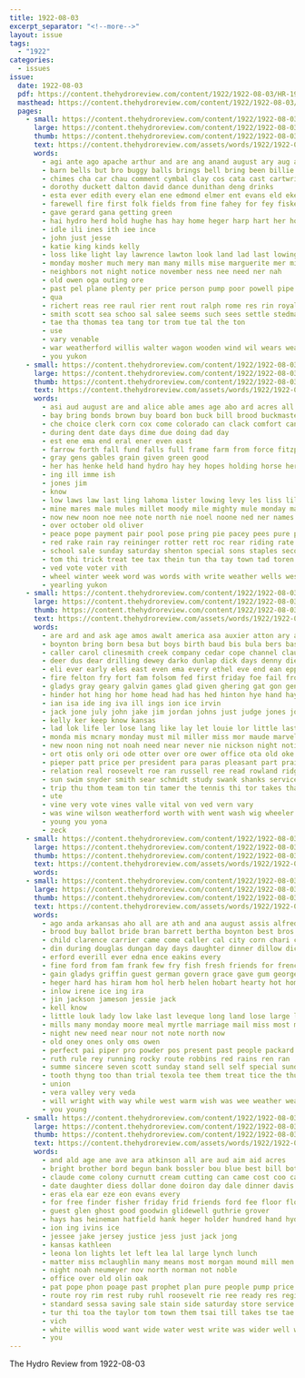 ```yaml
---
title: 1922-08-03
excerpt_separator: "<!--more-->"
layout: issue
tags:
  - "1922"
categories:
  - issues
issue:
  date: 1922-08-03
  pdf: https://content.thehydroreview.com/content/1922/1922-08-03/HR-1922-08-03.pdf
  masthead: https://content.thehydroreview.com/content/1922/1922-08-03/masthead/HR-1922-08-03.jpg
  pages:
    - small: https://content.thehydroreview.com/content/1922/1922-08-03/small/HR-1922-08-03-01.jpg
      large: https://content.thehydroreview.com/content/1922/1922-08-03/large/HR-1922-08-03-01.jpg
      thumb: https://content.thehydroreview.com/content/1922/1922-08-03/thumbnails/HR-1922-08-03-01.jpg
      text: https://content.thehydroreview.com/assets/words/1922/1922-08-03/HR-1922-08-03-01.txt
      words:
        - agi ante ago apache arthur and are ang anand august ary aug all
        - barn bells but bro buggy balls brings bell bring been billie brought busi boys began big blatt
        - chimes cha car chau comment cymbal clay cos cata cast cartwright came carver cee cause can county corn come cream
        - dorothy duckett dalton david dance dunithan deng drinks
        - esta ever edith every elan ene edmond elmer ent evans eld eke ean
        - farewell fire first folk fields from fine fahey for fey fiske farm
        - gave gerard gana getting green
        - hai hydro herd hold hughe has hay home heger harp hart her hol hatta hada had holland henry
        - idle ili ines ith iee ince
        - john just jesse
        - katie king kinds kelly
        - loss like light lay lawrence lawton look land lad last lowing
        - monday mosher much mery man many mills mise marguerite mer mila myrtle morning mari mill more miss
        - neighbors not night notice november ness nee need ner nah
        - old owen oga outing ore
        - past pel plane plenty per price person pump poor powell pipe page
        - qua
        - richert reas ree raul rier rent rout ralph rome res rin royal rain rub roca reason
        - smith scott sea schoo sal salee seems such sees settle stedman slow suits sales sill six sol saturday show say shed school
        - tae tha thomas tea tang tor trom tue tal the ton
        - use
        - vary venable
        - war weatherford willis walter wagon wooden wind wil wears wear with week was wilson wheat walton wei will weeks
        - you yukon
    - small: https://content.thehydroreview.com/content/1922/1922-08-03/small/HR-1922-08-03-02.jpg
      large: https://content.thehydroreview.com/content/1922/1922-08-03/large/HR-1922-08-03-02.jpg
      thumb: https://content.thehydroreview.com/content/1922/1922-08-03/thumbnails/HR-1922-08-03-02.jpg
      text: https://content.thehydroreview.com/assets/words/1922/1922-08-03/HR-1922-08-03-02.txt
      words:
        - asi aud august are and alice able ames age abo ard acres all avin
        - bay bring bonds brown buy board bon buck bill brood buckmaster bull bear big but better ballot been binder
        - che choice clerk corn cox come colorado can clack comfort cane con cross connolly comes colt call cover calli city cattle cool
        - during dent date days dime due doing dad day
        - est ene ema end eral ener even east
        - farrow forth fall fund falls full frame farm from force fitzpatrick friends fost fresh folks fail field for foote fore
        - gray gens gables grain given green good
        - her has henke held hand hydro hay hey hopes holding horse herndon holter harrow home hinton hatt health head harness hol
        - ing ill imme ish
        - jones jim
        - know
        - low laws law last ling lahoma lister lowing levy les liss lillian lan lunch
        - mine mares male mules millet moody mile mighty mule monday matter most much mey mower mare miss miles made
        - now new noon noe nee note north nie noel noone ned ner names
        - over october old oliver
        - peace pope payment pair pool pose pring pie pacey pees pure passage power pro pede potter president per pay ponds peden past public peay ponce pon
        - red rake rain ray reininger rotter rett roc rear riding rate
        - school sale sunday saturday shenton special sons staples second suckling square shoats sed steffen sata scott see soo set sewer state shill smi sina sen september stamp stover soe sie she shall swimm smooth summer sare said sich sell side such six sum seal say shropshire
        - tom thi trick treat tee tax thein tun tha tay town tad toren taryn the ties tat tate tie toe them than
        - ved vote voter vith
        - wheel winter week word was words with write weather wells west will weatherford well ward wagon work
        - yearling yukon
    - small: https://content.thehydroreview.com/content/1922/1922-08-03/small/HR-1922-08-03-03.jpg
      large: https://content.thehydroreview.com/content/1922/1922-08-03/large/HR-1922-08-03-03.jpg
      thumb: https://content.thehydroreview.com/content/1922/1922-08-03/thumbnails/HR-1922-08-03-03.jpg
      text: https://content.thehydroreview.com/assets/words/1922/1922-08-03/HR-1922-08-03-03.txt
      words:
        - are ard and ask age amos awalt america asa auxier atton ary art andis ana ast aug all andres august aud amy able ada
        - boynton bring born besa but boys birth baud bis bula bers base birden bein byes barber blum begin big bridge baptist blanch ber beak brother bert been ball better bia busi best brand bro bulah barn band bloom board blanchard beggs bill
        - caller carol clinesmith creek company cedar cope channel claude camp christ culling cam con carles city cora cai carrie cox cas can coy chase clinton come char cull clove cone carter curry chair cool charley cream cad cia church course che clay cake chandler chile candi county
        - deer dus dear drilling dewey darko dunlap dick days denny dies dolence dave delvin dames din dye dip dee deal dutton dea done dean down daughters damon daughter day dooley death dalke dooly dinner dare
        - eli ever early eles east even ema every ethel eve end ean epperly entz edna ener
        - fire felton fry fort fam folsom fed first friday foe fail from for found few front farm forte fine fer foote fair fought ford flock far farmer field friends fielding fons
        - gladys gray geary galvin games glad given ghering gat gon general game ground grown gregg george gardner guest grace gave good getting glen green
        - hinder hot hing hor home head had has hed hinton hye hand hay hydro hie henry happy hens hour huge hile how herndon hare hes hey hort har hibbs harts hole her held him hard
        - ian isa ide ing iva ill ings ion ice irvin
        - jack jone july john jake jim jordan johns just judge jones joe
        - kelly ker keep know kansas
        - lad lok life ler lose lang like lay let louie lor little last lon learn lines lack lyn left leonard lit lead lena linder lev levi lea lant land lucile lawter lorene lawton live lahoma losing lunch love league leng long learned landing layman
        - monda mis mcnary monday must mil miller miss mor maude marvel malas made much menary mineo men most marion more man moy mulhall morn mini many minto minnie merrick maid mckee mite mori mile marvell mary members max maudie miles morning
        - new noon ning not noah need near never nie nickson night notice needs ness noblet noblett news newsom neighbors north
        - ort otis only ori ode otter over ore ower office ota old oke
        - pieper patt price per president para paras pleasant part prairie pipes princess pool pent present pepe pastor pic port place pati porter pec pere plan people pack
        - relation real roosevelt roe ran russell ree read rowland ridge rage rakin rest reger rey row roy roys royal riddle reach rockhold race robert rau reininger run rat
        - sun swim snyder smith sear schmidt study swank shanks service soo sale sud song shoe selma six siew said seat son sermons sas stutzman salt score sae south she soon season stand sermon sunda sunday stockton spore sister sack saturday sit such stuff stone sam strong sorrow see speak sat state sincere second shar sees seen stopp simmons sweep strength states standing spain school say sites staples supper soma
        - trip thu thom team ton tin tamer the tennis thi tor takes thacker tee them toa tears trom tom too tier tines twa tim tie tex tart than tosh tek texas then taken thompson tickle ting trucks theis trow tae
        - ute
        - vine very vote vines valle vital von ved vern vary
        - was wine wilson weatherford worth with went wash wig wheeler wee west winter wile wan wai write wisdom war wheat water week wess will weather win wagner winner wison want work wade wise well weeks wish wires won wren way wilma woo williams wife
        - young you yona
        - zeck
    - small: https://content.thehydroreview.com/content/1922/1922-08-03/small/HR-1922-08-03-04.jpg
      large: https://content.thehydroreview.com/content/1922/1922-08-03/large/HR-1922-08-03-04.jpg
      thumb: https://content.thehydroreview.com/content/1922/1922-08-03/thumbnails/HR-1922-08-03-04.jpg
      text: https://content.thehydroreview.com/assets/words/1922/1922-08-03/HR-1922-08-03-04.txt
      words:
    - small: https://content.thehydroreview.com/content/1922/1922-08-03/small/HR-1922-08-03-05.jpg
      large: https://content.thehydroreview.com/content/1922/1922-08-03/large/HR-1922-08-03-05.jpg
      thumb: https://content.thehydroreview.com/content/1922/1922-08-03/thumbnails/HR-1922-08-03-05.jpg
      text: https://content.thehydroreview.com/assets/words/1922/1922-08-03/HR-1922-08-03-05.txt
      words:
        - ago anda arkansas aho all are ath and ana august assis alfred ater aug
        - brood buy ballot bride bran barrett bertha boynton best bros beck bloom better big but bast baby ben been bernice back
        - child clarence carrier came come caller cal city corn chari cora con capon church claud cant cream crisp carver calle creek chance
        - din during douglas dungan day days daughter dinner dillow dice dessert
        - erford everill ever edna ence eakins every
        - fine ford from fam frank few fry fish fresh friends for french fruits fruit flakes friday fost farm
        - gain gladys griffin guest german govern grace gave gum george glad groom gue gregg gracie good getting greeson green grain
        - heger hard has hiram hom hol herb helen hobart hearty hot home happy hanie horse henry hattie him harn had herbert hens handle health holland hes horr hydro her how
        - inlow irene ice ing ira
        - jin jackson jameson jessie jack
        - kell know
        - little louk lady low lake last leveque long land lose large lighter lasater lawrence
        - mills many monday moore meal myrtle marriage mail miss most mon may made men market montgomery
        - night new need near nour not note north now
        - old oney ones only oms owen
        - perfect pai piper pro powder pos present past people packard place price pleasant pepper
        - ruth rule rey running rocky route robbins red rains ren ran
        - summe sincere seven scott sunday stand sell self special sunda service sale son sible ster soo summer she star scarth save saturday senator sinner sister six store sweet sutton sylvester
        - tooth thyng too than trial texola tee them treat tice the thurs taken teach thelma
        - union
        - vera valley very veda
        - will wright with way while west warm wish was wee weather weare went wells ware words wife wyatt weeks wrigley weatherford week
        - you young
    - small: https://content.thehydroreview.com/content/1922/1922-08-03/small/HR-1922-08-03-06.jpg
      large: https://content.thehydroreview.com/content/1922/1922-08-03/large/HR-1922-08-03-06.jpg
      thumb: https://content.thehydroreview.com/content/1922/1922-08-03/thumbnails/HR-1922-08-03-06.jpg
      text: https://content.thehydroreview.com/assets/words/1922/1922-08-03/HR-1922-08-03-06.txt
      words:
        - and ald age ane ave ara atkinson all are aud aim aid acres
        - bright brother bord begun bank bossler bou blue best bill both beach bor buckmaster beckham bout balance been bruce beams
        - claude come colony curnutt cream cutting can came cost coo cas coffee city chek cox comfort company crank crissman county car clive
        - date daughter diess dollar done doiron day dale dinner davis damp due dog days
        - eras ela ear eze eon evans every
        - for free finder fisher friday frid friends ford fee floor flowers florence felton few fine from farm first fam
        - guest glen ghost good goodwin glidewell guthrie grover
        - hays has heineman hatfield hank heger holder hundred hand hydro herndon henke home hennen hard her hay hie
        - ion ing ivins ice
        - jessee jake jersey justice jess just jack jong
        - kansas kathleen
        - leona lon lights let left lea lal large lynch lunch
        - matter miss mclaughlin many means most morgan mound mill men monday miles mccool mont
        - night noah neumeyer nov north norman not noble
        - office over old olin oak
        - pat pope phon poage past prophet plan pure people pump price post patch pick poor pack peace place per parent
        - route roy rim rest ruby ruhl roosevelt rie ree ready res register reno rak
        - standard sessa saving sale stain side saturday store service saleem spencer siren shady stone summer sten season selfridge shove safe scott sum star such she size sunday street see second said son session small shee sales sell stream school
        - tur thi toa the taylor tom town them tsai till takes tse tae tor tennis
        - vich
        - white willis wood want wide water west write was wider well went waters welle will with way weeks
        - you
---
```


The Hydro Review from 1922-08-03

<!--more-->

